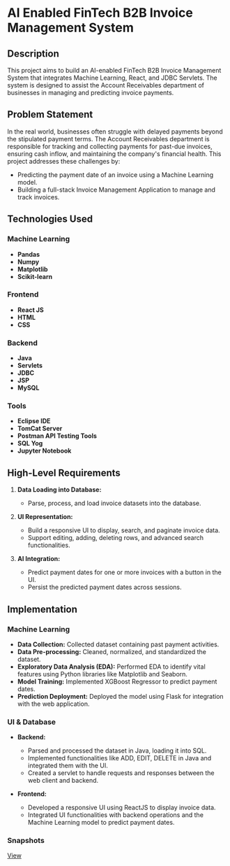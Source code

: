 # **AI Enabled FinTech B2B Invoice Management System**

## **Description**
This project aims to build an AI-enabled FinTech B2B Invoice Management System that integrates Machine Learning, React, and JDBC Servlets. The system is designed to assist the Account Receivables department of businesses in managing and predicting invoice payments.

## **Problem Statement**
In the real world, businesses often struggle with delayed payments beyond the stipulated payment terms. The Account Receivables department is responsible for tracking and collecting payments for past-due invoices, ensuring cash inflow, and maintaining the company's financial health. This project addresses these challenges by:

- Predicting the payment date of an invoice using a Machine Learning model.
- Building a full-stack Invoice Management Application to manage and track invoices.

## **Technologies Used**

### **Machine Learning**
- **Pandas**
- **Numpy**
- **Matplotlib**
- **Scikit-learn**

### **Frontend**
- **React JS**
- **HTML**
- **CSS**

### **Backend**
- **Java**
- **Servlets**
- **JDBC**
- **JSP**
- **MySQL**

### **Tools**
- **Eclipse IDE**
- **TomCat Server**
- **Postman API Testing Tools**
- **SQL Yog**
- **Jupyter Notebook**

## **High-Level Requirements**
1. **Data Loading into Database:**
   - Parse, process, and load invoice datasets into the database.
   
2. **UI Representation:**
   - Build a responsive UI to display, search, and paginate invoice data.
   - Support editing, adding, deleting rows, and advanced search functionalities.
   
3. **AI Integration:**
   - Predict payment dates for one or more invoices with a button in the UI.
   - Persist the predicted payment dates across sessions.

## **Implementation**

### **Machine Learning**
- **Data Collection:** Collected dataset containing past payment activities.
- **Data Pre-processing:** Cleaned, normalized, and standardized the dataset.
- **Exploratory Data Analysis (EDA):** Performed EDA to identify vital features using Python libraries like Matplotlib and Seaborn.
- **Model Training:** Implemented XGBoost Regressor to predict payment dates.
- **Prediction Deployment:** Deployed the model using Flask for integration with the web application.

### **UI & Database**
- **Backend:**
  - Parsed and processed the dataset in Java, loading it into SQL.
  - Implemented functionalities like ADD, EDIT, DELETE in Java and integrated them with the UI.
  - Created a servlet to handle requests and responses between the web client and backend.
  
- **Frontend:**
  - Developed a responsive UI using ReactJS to display invoice data.
  - Integrated UI functionalities with backend operations and the Machine Learning model to predict payment dates.

### **Snapshots**
[View](https://github.com/nir25aj/AI_Enabled_Invoice_Management_Application/blob/my-new-branch/Front_End/Frontend/UI.png)
